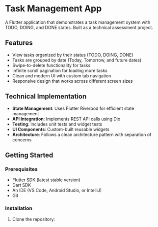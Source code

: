 # Task Management App

A Flutter application that demonstrates a task management system with TODO, DOING, and DONE states. Built as a technical assessment project.

## Features

- View tasks organized by their status (TODO, DOING, DONE)
- Tasks are grouped by date (Today, Tomorrow, and future dates)
- Swipe-to-delete functionality for tasks
- Infinite scroll pagination for loading more tasks
- Clean and modern UI with custom tab navigation
- Responsive design that works across different screen sizes

## Technical Implementation

- **State Management**: Uses Flutter Riverpod for efficient state management
- **API Integration**: Implements REST API calls using Dio
- **Testing**: Includes unit tests and widget tests
- **UI Components**: Custom-built reusable widgets
- **Architecture**: Follows a clean architecture pattern with separation of concerns

## Getting Started

### Prerequisites

- Flutter SDK (latest stable version)
- Dart SDK
- An IDE (VS Code, Android Studio, or IntelliJ)
- Git

### Installation

1. Clone the repository: